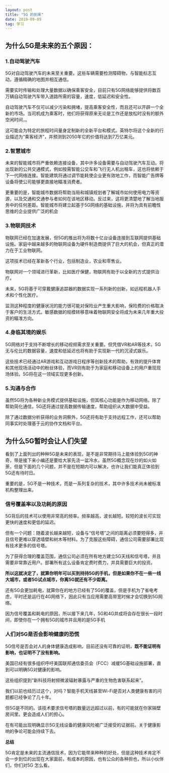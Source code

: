 ```yaml
---
layout: post
title: "5G 的到来"
date: 2019-09-09
tag: 学习
---
```




## 为什么5G是未来的五个原因：



### 1.自动驾驶汽车

5G对自动驾驶汽车的未来至关重要。这些车辆需要检测障碍物，与智能标志互动，遵循精确的地图并相互通信。

需要实时传输和处理大量数据以确保乘客安全，目前只有5G网络能够提供将数百万辆自动驾驶汽车带入道路所需的容量，速度，低延迟和安全性。

自动驾驶汽车不仅可以减少污染和拥堵，提高乘客安全性，而且还可以开辟一个全新的市场。当司机成为乘客时，他们将获得原来无论是工作还是放松时没有的额外空闲时间，。

这可能会为特定的旅程时间量身定制新的全新平台和模式。英特尔将这个全新的行业描述为“乘客经济”，并预测到2050年它的价值将达到7万亿美元。



### 2.智慧城市

未来的智能城市将严重依赖连接设备，其中许多设备需要与自动驾驶汽车互动。将出现新的公共交通模式，例如按需智能公交车和飞行无人机出租车，这也将依赖于下一代网络连接。智能建筑将通过调节能耗使企业更有效地工作，而智能广告牌等设备将使公司能够更直接地瞄准消费者。

更重要的是，智能城市数据将帮助当局和城镇规划者了解城市如何使用电力等资源，以及交通和交通参与者如何在该地区移动。反过来，这将更清楚地了解当地服务中的任何差距。智能城市将建立起基于5G网络的基础设施，并将为具有前瞻性思维的企业提供广泛的机会



### 3.物联网技术

物联网已经在加速发展，但5G的推出将为将数十亿台设备连接到互联网提供基础设施。家庭中越来越多的物联网设备为硬件制造商提供了巨大的机会，但真正的潜力在于工业物联网。

这项技术已经在革新各个行业，包括制造业，农业和零售业。

物联网对一个领域进行革新，比如医疗保健，物联网有助于以全新的方式提供治疗。

未来，5G将基于可穿戴健康追踪器的数据实现一系列新的创新，如远程机器人手术和个性化医疗。

监测这种程度的健康状况的能力很可能对保险业产生重大影响，保险费的价格取决于客户的生活方式。敏感数据的规模转移意味着物联网安全将成为未来几年重大投资的瞄准方向。



### 4.身临其境的娱乐

5G网络对于支持不断增长的移动视频需求至关重要。但凭借VR和AR等技术，5G无与伦比的数据容量，速度和低延迟也将有助于实现新一代的沉浸式娱乐。

这些技术已经通过AR游戏和互动游戏日程序等创新技术的帮助，有效的提升体育和其他现场活动中的粉丝体验，而VR则有助于为家庭和移动设备上的用户重现现场体验。5G将在这一领域实现更多创新。



### 5.沟通与合作

虽然5G将为各种新业务模式提供基础设施，但其核心功能是作为移动网络。除了帮助简化通信，5G还将通过提高数据传输速度，帮助组织从大数据中受益。

除了通过数据分析获得的业务洞察外，5G还将有助于支持远程工作，还可以帮助同事实时处理基于云的协作文档和平台。



## 为什么5G暂时会让人们失望

看到了上面列出的种种5G是未来的表现，是不是非常期待马上能体验到5G的神奇，带是接下来小编还是要给大家先浇一盆冷水，虽然5G概念现在炒的如火如荼，但是下面的几个问题，并不是在短期内可以解决，也许让我们能真正体验到5G还有待时日。

重要的是，5G不是一种技术，而是一系列复杂的技术，其中许多技术尚未被标准机构整理出来。



### 信号覆盖率以及功耗的原因

5G背后的技术可以使用非常高的频率。频率越高，波长越短。较短的波长可实现更快的速度和更低的延迟。

但有一个问题：随着波长越来越短，设备与“信号塔”之间的距离必须要短得多，并且信号更难以穿透墙壁和树木等材料。为了克服这些障碍，通信公司需要部署比现有技术更多的信号塔。

为了获得合理的覆盖范围，通信公司必须在所有地方建立5G天线和信号塔，并且需要非常靠近用户。部署所有这么设备肯定费时费力，并具需要巨大的投资。

**所以这就决定了，就算你明年可以买到持持5G的手机，但是如果你不在一些一线大城市，或者5G试点城市，你离5G就还有不少距离。**

还有5G会更加耗电，就算你在的地方已经有了5G的覆盖，但是手机为了省电考虑，平时还是运行在4G网络下，因此只有当应用需要高带宽时候才会切换到5G网络。

因为信号覆盖和耗电的原因，所以接下来几年，5G和4G并成将会存在很长一段时间，即使你在一个拥有5G的城市并且用的是5G手机



### 人们对5G是否会影响健康的恐慌

5G信号是否会对人的身体健康造成影响，目前还没有可靠的证明，**既不能证明有影响，也证明不了没有影响。**

美国已经有很多组织呼吁美国联邦通信委员会（FCC）减缓5G基础设施部署，直到可以明确5G对健康的影响。

这些组织提到“新科技将射频微波辐射暴露与严重的生物危害联系起来”。

我们以前也经历过这个，对吗？智能手机天线甚至Wi-Fi是否对人类健康有害的问题都已经争论了几十年。

但5G是不同的。该技术要求信号塔的数量远远超过以前，有的可能就在你家隔壁房间里。更会造成人们的担心。

在有可能出现明确显示5G无线设备的健康风险被广泛接受的证据前。关于健康影响的争论可能会持续下去。



**总结**

5G肯定是未来的主流通信技术，因为它能带来种种的好处，但是这种技术肯定不会一步到位的出现在大家面前，有成本的原因，也有公众的各种担也，所以小伙伴们，你们对5G 怎么看。